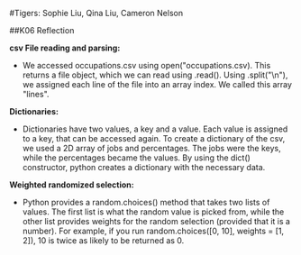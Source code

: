 #Tigers: Sophie Liu, Qina Liu, Cameron Nelson

##K06 Reflection

__csv File reading and parsing:__
- We accessed occupations.csv using open("occupations.csv). This returns a file object, which we can read using .read(). Using .split("\n"), we assigned each line of the file into an array index. We called this array "lines". 

__Dictionaries:__
- Dictionaries have two values, a key and a value. Each value is assigned to a key, that can be accessed again. 
To create a dictionary of the csv, we used a 2D array of jobs and percentages. The jobs were the keys, while the percentages became the values. By using the dict() constructor, python creates a dictionary with the necessary data. 

__Weighted randomized selection:__
- Python provides a random.choices() method that takes two lists of values. The first list is what the random value is picked from, while the other list provides weights for the random selection (provided that it is a number). For example, if you run random.choices([0, 10], weights = [1, 2]), 10 is twice as likely to be returned as 0. 
  
